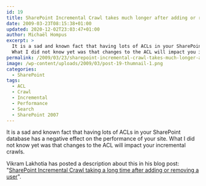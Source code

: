 ```yaml
---
id: 19
title: SharePoint Incremental Crawl takes much longer after adding or removing a user
date: 2009-03-23T08:15:38+01:00
updated: 2020-12-02T23:03:47+01:00
author: Michaël Hompus
excerpt: >
  It is a sad and known fact that having lots of ACLs in your SharePoint database has a negative effect on the performance of your site.
  What I did not know yet was that changes to the ACL will impact you incremental crawls.
permalink: /2009/03/23/sharepoint-incremental-crawl-takes-much-longer-after-adding-or-removing-a-user/
image: /wp-content/uploads/2009/03/post-19-thumnail-1.png
categories:
  - SharePoint
tags:
  - ACL
  - Crawl
  - Incremental
  - Performance
  - Search
  - SharePoint 2007
---
```


It is a sad and known fact that having lots of ACLs in your SharePoint database has a negative effect on the performance of your site.
What I did not know yet was that changes to the ACL will impact your incremental crawls.

<!--more-->

Vikram Lakhotia has posted a description about this in his blog post:
"[SharePoint Incremental Crawl taking a long time after adding or removing a user](https://weblogs.asp.net/vikram/sharepoint-incremental-crawl-taking-a-long-time-after-adding-or-removing-a-user)".
